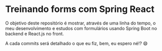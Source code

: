 
#  Treinando forms com Spring React


O objetivo deste repositório é mostrar, através de uma linha do tempo, o meu desenvolvimento e estudos com formulários usando Spring Boot no backend e React.js no front.

A cada commits será detalhado o que eu fiz, bem, eu espero né!? :smile:
